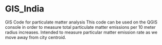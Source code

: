 # GIS_India
GIS Code for particulate matter analysis
This code can be used on the QGIS console in order to measure total particulate matter 
emissions per 10 meter radius increases. Intended to measure particular matter emission rate as we move away from city centroid. 
